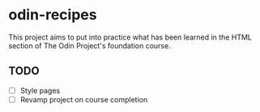 # odin-recipes
This project aims to put into practice what has been learned in the HTML section of The Odin Project's foundation course.

## TODO
- [ ] Style pages
- [ ] Revamp project on course completion